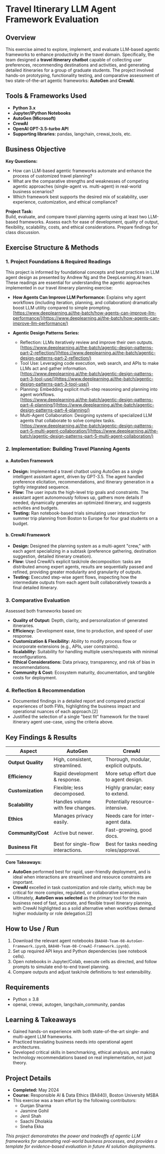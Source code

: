 # Travel Itinerary LLM Agent Framework Evaluation

## Overview

This exercise aimed to explore, implement, and evaluate LLM-based agentic frameworks to enhance productivity in the travel domain. Specifically, the team designed a **travel itinerary chatbot** capable of collecting user preferences, recommending destinations and activities, and generating detailed itineraries for a group of graduate students. The project involved hands-on prototyping, functionality testing, and comparative assessment of two state-of-the-art agentic frameworks: **AutoGen** and **CrewAI**.

## Tools & Frameworks Used

- **Python 3.x**
- **Jupyter/IPython Notebooks**
- **AutoGen (Microsoft)**
- **CrewAI**
- **OpenAI GPT-3.5-turbo API**
- **Supporting libraries:** pandas, langchain, crewai_tools, etc.

## Business Objective

**Key Questions:**
- How can LLM-based agentic frameworks automate and enhance the process of customized travel planning?
- What are the comparative strengths and weaknesses of competing agentic approaches (single-agent vs. multi-agent) in real-world business scenarios?
- Which framework best supports the desired mix of scalability, user experience, customization, and ethical compliance?

**Project Task:**  
Build, evaluate, and compare travel planning agents using at least two LLM-based frameworks. Assess each for ease of development, quality of output, flexibility, scalability, costs, and ethical considerations. Prepare findings for class discussion.

## Exercise Structure & Methods

### 1. Project Foundations & Required Readings

This project is informed by foundational concepts and best practices in LLM agent design as presented by Andrew Ng and the DeepLearning.AI team. These readings are essential for understanding the agentic approaches implemented in our travel itinerary planning exercise:

- **How Agents Can Improve LLM Performance:** Explains why agent workflows (including iteration, planning, and collaboration) dramatically boost LLM utility compared to simple prompting.  
[https://www.deeplearning.ai/the-batch/how-agents-can-improve-llm-performance/](https://www.deeplearning.ai/the-batch/how-agents-can-improve-llm-performance/)

- **Agentic Design Patterns Series:**  
  - Reflection: LLMs iteratively review and improve their own outputs.  
    [https://www.deeplearning.ai/the-batch/agentic-design-patterns-part-2-reflection/](https://www.deeplearning.ai/the-batch/agentic-design-patterns-part-2-reflection/)
  - Tool Use: Leveraging code execution, web search, and APIs to make LLMs act and gather information.  
    [https://www.deeplearning.ai/the-batch/agentic-design-patterns-part-3-tool-use/](https://www.deeplearning.ai/the-batch/agentic-design-patterns-part-3-tool-use/)
  - Planning: Embedding explicit multi-step reasoning and planning into agent workflows.  
    [https://www.deeplearning.ai/the-batch/agentic-design-patterns-part-4-planning/](https://www.deeplearning.ai/the-batch/agentic-design-patterns-part-4-planning/)
  - Multi-Agent Collaboration: Designing systems of specialized LLM agents that collaborate to solve complex tasks.  
    [https://www.deeplearning.ai/the-batch/agentic-design-patterns-part-5-multi-agent-collaboration/](https://www.deeplearning.ai/the-batch/agentic-design-patterns-part-5-multi-agent-collaboration/)

### 2. Implementation: Building Travel Planning Agents

#### a. **AutoGen Framework**
- **Design:** Implemented a travel chatbot using AutoGen as a single intelligent assistant agent, driven by GPT-3.5. The agent handled preference elicitation, recommendations, and itinerary generation in a tightly integrated sequence.
- **Flow:** The user inputs the high-level trip goals and constraints. The assistant agent autonomously follows up, gathers more details if needed, dynamically generates an optimized itinerary, and suggests activities and budgets.
- **Testing:** Ran notebook-based trials simulating user interaction for summer trip planning from Boston to Europe for four grad students on a budget.

#### b. **CrewAI Framework**
- **Design:** Designed the planning system as a multi-agent "crew," with each agent specializing in a subtask (preference gathering, destination suggestion, detailed itinerary creation).
- **Flow:** Used CrewAI’s explicit task/role decomposition: tasks are distributed among expert agents, results are sequentially passed and refined, providing greater modularity and granularity of outputs.
- **Testing:** Executed step-wise agent flows, inspecting how the intermediate outputs from each agent built collaboratively towards a final detailed itinerary.

### 3. Comparative Evaluation

Assessed both frameworks based on:
- **Quality of Output:** Depth, clarity, and personalization of generated itineraries.
- **Efficiency:** Development ease, time to production, and speed of user response.
- **Customization & Flexibility:** Ability to modify process flow or incorporate extensions (e.g., APIs, user constraints).
- **Scalability:** Suitability for handling multiple users/requests with minimal reconfigurations.
- **Ethical Considerations:** Data privacy, transparency, and risk of bias in recommendations.
- **Community & Cost:** Ecosystem maturity, documentation, and tangible costs for deployment.

### 4. Reflection & Recommendation

- Documented findings in a detailed report and compared practical experiences of both FWs, highlighting the business impact and operational nuances of each approach.[2]
- Justified the selection of a single "best fit" framework for the travel itinerary agent use-case, using the criteria above.

## Key Findings & Results

| Aspect              | AutoGen                              | CrewAI                                |
|---------------------|--------------------------------------|---------------------------------------|
| **Output Quality**  | High, consistent, streamlined.       | Thorough, modular, explicit outputs.  |
| **Efficiency**      | Rapid development & response.        | More setup effort due to agent design.|
| **Customization**   | Flexible; less decomposed.           | Highly granular; easy to extend.      |
| **Scalability**     | Handles volume with few changes.     | Potentially resource-intensive.       |
| **Ethics**          | Manages privacy easily.              | Needs care for inter-agent data.      |
| **Community/Cost**  | Active but newer.                    | Fast-growing, good docs.              |
| **Business Fit**    | Best for single-flow interactions.   | Best for tasks needing roles/approval.|

**Core Takeaways:**
- **AutoGen** performed best for rapid, user-friendly deployment, and is ideal when interactions are streamlined and resource constraints are important.
- **CrewAI** excelled in task customization and role clarity, which may be critical for more complex, regulated, or collaborative scenarios.
- Ultimately, **AutoGen was selected** as the primary tool for the main business need of fast, accurate, and flexible travel itinerary planning, with CrewAI highlighted as a solid alternative when workflows demand higher modularity or role delegation.[2]

## How to Use / Run

1. Download the relevant agent notebooks (`BA840-Team-08-AutoGen-Framework.ipynb`, `BA840-Team-08-CrewAI-Framework.ipynb`).
2. Set up required API keys and Python dependencies (see notebook cells).
3. Open notebooks in Jupyter/Colab, execute cells as directed, and follow prompts to simulate end-to-end travel planning.
4. Compare outputs and adjust task/role definitions to test extensibility.

## Requirements

- Python ≥ 3.8
- openai, crewai, autogen, langchain_community, pandas

## Learning & Takeaways

- Gained hands-on experience with both state-of-the-art single- and multi-agent LLM frameworks.
- Practiced translating business needs into operational agent architectures.
- Developed critical skills in benchmarking, ethical analysis, and making technology recommendations based on real implementation, not just theory.

## Project Details

- **Completed:** May 2024  
- **Course:** Responsible AI & Data Ethics (BA840), Boston University MSBA
- This exercise was a team effort by the following contributors:
  - Gunjan Sharma
  - Jasmine Gohil
  - Jenil Shah
  - Saachi Dholakia
  - Sneha Ekka

*This project demonstrates the power and tradeoffs of agentic LLM frameworks for automating real-world business processes, and provides a template for evidence-based evaluation in future AI solution deployments.*
